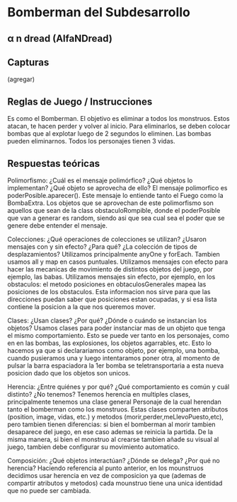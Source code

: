 # Bomberman del Subdesarrollo

##	α n dread		(AlfaNDread)

## Capturas

(agregar)

## Reglas de Juego / Instrucciones
Es como el Bomberman.
El objetivo es eliminar a todos los monstruos. Estos atacan, te hacen perder y volver al inicio.
Para eliminarlos, se deben colocar bombas que al explotar luego de 2 segundos lo eliminen.
Las bombas pueden eliminarnos. Todos los personajes tienen 3 vidas.

## Respuestas teóricas

Polimorfismo: ¿Cuál es el mensaje polimórfico? ¿Qué objetos lo implementan? ¿Qué objeto se aprovecha de ello?
El mensaje polimorfico es poderPosible.aparecer(). Este mensaje lo entiende tanto el Fuego como la BombaExtra.
Los objetos que se aprovechan de este polimorfismo son aquellos que sean de la class obstaculoRompible, 
donde el poderPosible que van a generar es random, siendo asi que sea cual sea el poder que se genere debe 
entender el mensaje.

Colecciones: ¿Qué operaciones de colecciones se utilizan? ¿Usaron mensajes con y sin efecto? ¿Para qué?
¿La colección de tipos de desplazamientos?
Utilizamos principalmente anyOne y forEach. Tambien usamos all y map en casos puntuales. Utilizamos mensajes con
efecto para hacer las mecanicas de movimiento de distintos objetos del juego, por ejemplo, las babas. Utilizamos
mensajes sin efecto, por ejemplo, en los obstaculos: el metodo posiciones en obtaculosGenerales mapea las posiciones de los obstaculos.
Esta informacion nos sirve para que las direcciones puedan saber que posiciones estan ocupadas, y si esa lista contiene la posicion
a la que nos queremos mover. 

Clases: ¿Usan clases? ¿Por qué? ¿Dónde o cuándo se instancian los objetos?
Usamos clases para poder instanciar mas de un objeto que tenga el mismo comportamiento. Esto se puede ver tanto en los personajes, como en
en las bombas, las explosiones, los objetos agarrables, etc. Esto lo hacemos ya que si declarariamos como objeto, por ejemplo,
una bomba, cuando pusieramos una y luego intentaramos poner otra, al momento de pulsar la barra espaciadora la 1er bomba se 
teletransportaria a esta nueva posicion dado que los objetos son unicos. 

Herencia: ¿Entre quiénes y por qué? ¿Qué comportamiento es común y cuál distinto?
¿No tenemos?
Tenemos herencia en multiples clases, principalmente tenemos una clase general Personaje de la cual herendan tanto el bomberman
como los monstruos. Estas clases comparten atributos (position, image, vidas, etc.) y metodos (morir,perder,meLlevoPuesto,etc), pero
tambien tienen diferencias: si bien el bomberman al morir tambien desaparece del juego, en ese caso ademas se reinicia la partida. De la 
misma manera, si bien el monstruo al crearse tambien añade su visual al juego, tambien debe configurar su movimiento automatico.

Composición: ¿Qué objetos interactúan? ¿Dónde se delega? ¿Por qué no herencia?
Haciendo referencia al punto anterior, en los mounstruos decidimos usar herencia en vez de composicion ya que (ademas 
de compartir atributos y metodos) cada mounstruo tiene una unica identidad que no puede ser cambiada.